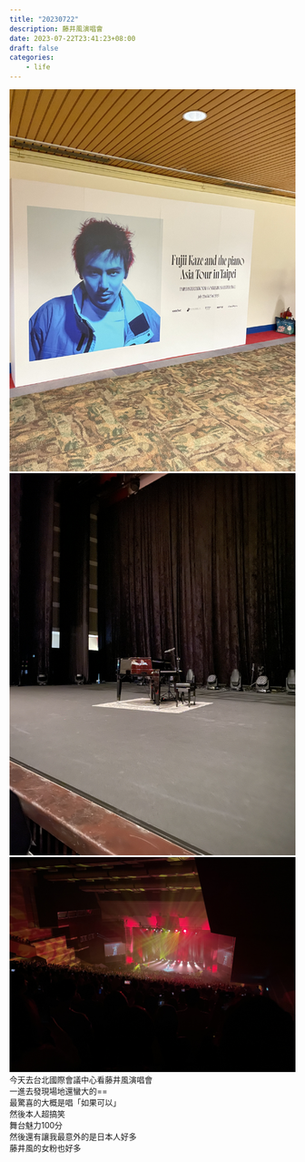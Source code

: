```yaml
---
title: "20230722"
description: 藤井風演唱會
date: 2023-07-22T23:41:23+08:00
draft: false
categories:
    - life
---
```

![](IMG_8190.jpeg)![](IMG_8193.jpeg)![](IMG_8210.jpeg)
今天去台北國際會議中心看藤井風演唱會  
一進去發現場地還蠻大的==  
最驚喜的大概是唱「如果可以」  
然後本人超搞笑  
舞台魅力100分  
然後還有讓我最意外的是日本人好多  
藤井風的女粉也好多
